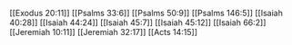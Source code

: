 [[Exodus 20:11]]
[[Psalms 33:6]]
[[Psalms 50:9]]
[[Psalms 146:5]]
[[Isaiah 40:28]]
[[Isaiah 44:24]]
[[Isaiah 45:7]]
[[Isaiah 45:12]]
[[Isaiah 66:2]]
[[Jeremiah 10:11]]
[[Jeremiah 32:17]]
[[Acts 14:15]]
